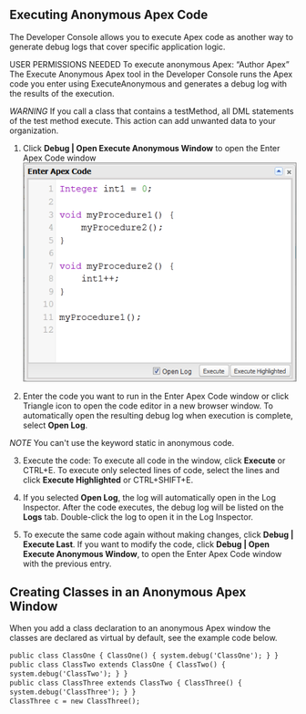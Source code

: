 Executing Anonymous Apex Code
-----------------------------

The Developer Console allows you to execute Apex code as another way to generate debug logs that cover specific application logic.

USER PERMISSIONS NEEDED
To execute anonymous Apex:	“Author Apex”
The Execute Anonymous Apex tool in the Developer Console runs the Apex code you enter using ExecuteAnonymous and generates a debug log with the results of the execution.

*WARNING* If you call a class that contains a testMethod, all DML statements of the test method execute. This action can add unwanted data to your organization.

1. Click **Debug | Open Execute Anonymous Window** to open the Enter Apex Code window
![Image of anonymous apex window debug console](anonymous-apex-debug-console.png)

2. Enter the code you want to run in the Enter Apex Code window or click Triangle icon to open the code editor in a new browser window. To automatically open the resulting debug log when execution is complete, select **Open Log**.

*NOTE* You can't use the keyword static in anonymous code.

3. Execute the code:
To execute all code in the window, click **Execute** or CTRL+E.
To execute only selected lines of code, select the lines and click **Execute Highlighted** or CTRL+SHIFT+E.

4. If you selected **Open Log**, the log will automatically open in the Log Inspector. After the code executes, the debug log will be listed on the **Logs** tab. Double-click the log to open it in the Log Inspector.

5. To execute the same code again without making changes, click **Debug | Execute Last**. If you want to modify the code, click **Debug | Open Execute Anonymous Window**, to open the Enter Apex Code window with the previous entry.

## Creating Classes in an Anonymous Apex Window

When you add a class declaration to an anonymous Apex window the classes are declared as virtual by default, see the example code below.

```Apex
public class ClassOne { ClassOne() { system.debug('ClassOne'); } }
public class ClassTwo extends ClassOne { ClassTwo() { system.debug('ClassTwo'); } }
public class ClassThree extends ClassTwo { ClassThree() { system.debug('ClassThree'); } }
ClassThree c = new ClassThree();
```